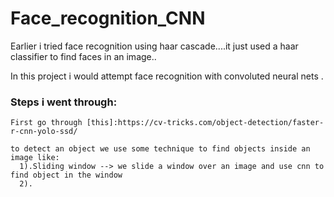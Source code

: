 # Face_recognition_CNN

Earlier i tried face recognition using haar cascade....it just used a haar classifier to find faces in an image..

In this project i would attempt face recognition with convoluted neural nets .

### Steps i went through:
    First go through [this]:https://cv-tricks.com/object-detection/faster-r-cnn-yolo-ssd/
    
    to detect an object we use some technique to find objects inside an image like:
      1).Sliding window --> we slide a window over an image and use cnn to find object in the window
      2).

